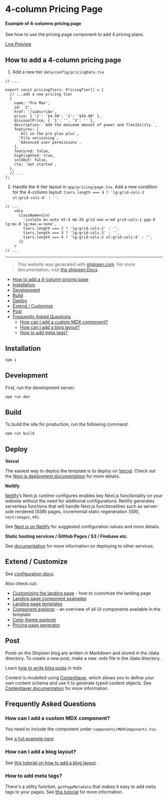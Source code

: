 4-column Pricing Page
==================

#### Example of 4-columns pricing page
See how to use the pricing page component to add 4 pricing plans.

[Live Preview](https://example-of-4-columns-pricing-page.vercel.app/pricing)

## How to add a 4-column pricing page

1. Add a new tier `data/config/pricingData.tsx`

```tsx
// ...

export const pricingTiers: PricingTier[] = [
  // ...add a new pricing tier
  {
    name: 'Pro Max',
    id: '2',
    href: '/subscribe',
    price: { '1': '$4.99', '2': '$59.99' },
    discountPrice: { '1': '', '2': '' },
    description: `Add the maximum amount of power and flexibility.`,
    features: [
      `All in the pro plan plus`,
      `File versioning`,
      `Advanced user permissions`,
    ],
    featured: false,
    highlighted: true,
    soldOut: false,
    cta: `Get started`,
  },
  // ...
];
```

2. Handle the 4-tier layout in `app/pricing/page.tsx`. Add a new condition for the 4-column layout: `tiers.length === 4 ? 'lg:grid-cols-2 xl:grid-cols-4' : ''`.

```tsx
// ...
    <div
      className={cn(
        'isolate mx-auto mt-4 mb-28 grid max-w-md grid-cols-1 gap-8 lg:mx-0 lg:max-w-none',
        tiers.length === 2 ? 'lg:grid-cols-2' : '',
        tiers.length === 3 ? 'lg:grid-cols-3' : '',
        tiers.length === 4 ? 'lg:grid-cols-2 xl:grid-cols-4' : '',
      )}
    >
// ...
```

-------------

> This website was generated with [shipixen.com](https://shipixen.com).
> For more documentation, visit [the shipixen Docs](https://shipixen.com/boilerplate-documentation).

- [How to add a 4-column pricing page](#how-to-add-a-4-column-pricing-page)
- [Installation](#installation)
- [Development](#development)
- [Build](#build)
- [Deploy](#deploy)
- [Extend / Customize](#extend--customize)
- [Post](#post)
- [Frequently Asked Questions](#frequently-asked-questions)
  - [How can I add a custom MDX component?](#how-can-i-add-a-custom-mdx-component)
  - [How can I add a blog layout?](#how-can-i-add-a-blog-layout)
  - [How to add meta tags?](#how-to-add-meta-tags)

## Installation

```bash
npm i
```

## Development

First, run the development server:

```bash
npm run dev
```

## Build

To build the site for production, run the following command:

```bash
npm run build
```


## Deploy

**Vercel**

The easiest way to deploy the template is to deploy on [Vercel](https://vercel.com). Check out the [Next.js deployment documentation](https://nextjs.org/docs/app/building-your-application/deploying) for more details.

**Netlify**

[Netlify](https://www.netlify.com/)’s Next.js runtime configures enables key Next.js functionality on your website without the need for additional configurations. Netlify generates serverless functions that will handle Next.js functionalities such as server-side rendered (SSR) pages, incremental static regeneration (ISR), `next/images`, etc.

See [Next.js on Netlify](https://docs.netlify.com/integrations/frameworks/next-js/overview/#next-js-runtime) for suggested configuration values and more details.

**Static hosting services / GitHub Pages / S3 / Firebase etc.**

See [documentation](https://shipixen.com/boilerplate-documentation/other-deployment-options#main) for more information on deploying to other services.


## Extend / Customize
See [configuration docs](https://shipixen.com/boilerplate-documentation/configuration#main).

Also check out:
- [Customizing the landing page](https://shipixen.com/boilerplate-documentation/customizing-landing-page#main) - how to customize the landing page
- [Landing page component examples](https://shipixen.com/demo/landing-page-component-examples)
- [Landing page templates](https://shipixen.com/demo/landing-page-templates)
- [Component explorer](https://shipixen.com/component-explorer-shadcn) - an overview of all UI components available in the template
- [Color theme explorer](https://shipixen.com/color-theme-explorer-shadcn)
- [Pricing page generator](https://shipixen.com/shadcn-pricing-page)

## Post

Posts on the Shipixen blog are written in Markdown and stored in the /data directory. To create a new post, make a new .mdx file in the /data directory.

Learn [how to write blog posts](https://shipixen.com/boilerplate-documentation/using-the-shipixen-blog#main) in mdx.

Content is modelled using [Contentlayer](https://www.contentlayer.dev/), which allows you to define your own content schema and use it to generate typed content objects. See [Contentlayer documentation](https://www.contentlayer.dev/docs/getting-started) for more information.

## Frequently Asked Questions

### How can I add a custom MDX component?
You need to include the component under `components/MDXComponents.tsx`.

See [a full example here](https://shipixen.com/boilerplate-documentation/creating-a-blog-mdx-component#main).

### How can I add a blog layout?
See [this tutorial on how to add a blog layout](https://shipixen.com/boilerplate-documentation/creating-a-layout#main).

### How to add meta tags?
There's a utility function, `getPageMetadata` that makes it easy to add meta tags to your pages. See [this tutorial](https://shipixen.com/boilerplate-documentation/adding-metas-to-a-page#main) for more information.
